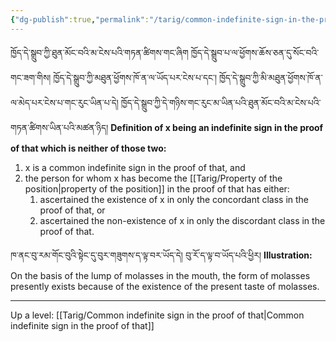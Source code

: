 ```yaml
---
{"dg-publish":true,"permalink":"/tarig/common-indefinite-sign-in-the-proof-of-that-which-is-neither-of-those-two/"}
---
```


ཁྱོད་དེ་སྒྲུབ་ཀྱི་ཐུན་མོང་བའི་མ་ངེས་པའི་གཏན་ཚིགས་གང་ཞིག ཁྱོད་དེ་སྒྲུབ་པ་ལ་ཕྱོགས་ཆོས་ཅན་དུ་སོང་བའི་གང་ཟག་གིས། 
ཁྱོད་དེ་སྒྲུབ་ཀྱི་མཐུན་ཕྱོགས་ཁོ་ན་ལ་ཡོད་པར་ངེས་པ་དང་། ཁྱོད་དེ་སྒྲུབ་ཀྱི་མི་མཐུན་ཕྱོགས་ཁོ་ན་ལ་མེད་པར་ངེས་པ་གང་རུང་ཡིན་པ་དེ། 
ཁྱོད་དེ་སྒྲུབ་ཀྱི་དེ་གཉིས་གང་རུང་མ་ཡིན་པའི་ཐུན་མོང་བའི་མ་ངེས་པའི་གཏན་ཚིགས་ཡིན་པའི་མཚན་ཉིད།
**Definition of x being an indefinite sign in the proof of that which is neither of those two:**
1. x is a common indefinite sign in the proof of that, and
2. the person for whom x has become the [[Tarig/Property of the position\|property of the position]] in the proof of that has either:
	1. ascertained the existence of x in only the concordant class in the proof of that, or
	2. ascertained the non-existence of x in only the discordant class in the proof of that.

ཁ་ནང་བུ་རམ་གོང་བུའི་སྟེང་དུ་བུར་གཟུགས་ད་ལྟ་བར་ཡོད་དེ། བུ་རོ་ད་ལྟ་བ་ཡོད་པའི་ཕྱིར།
**Illustration:** On the basis of the lump of molasses in the mouth, the form of molasses presently exists because of the existence of the present taste of molasses.


---
Up a level: [[Tarig/Common indefinite sign in the proof of that\|Common indefinite sign in the proof of that]]